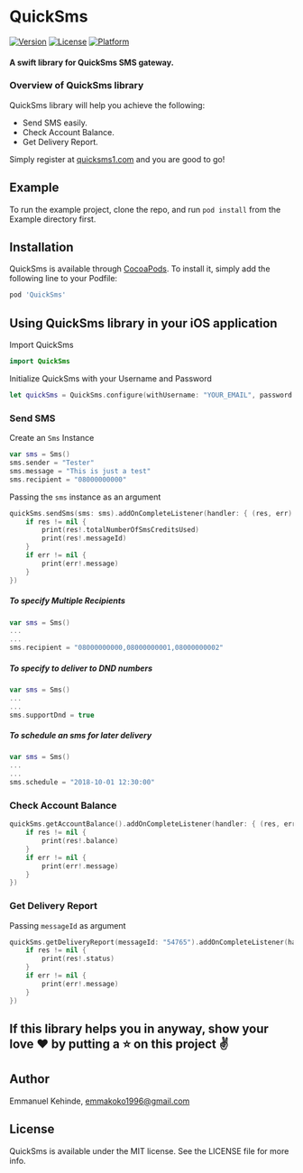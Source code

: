 # QuickSms

[![Version](https://img.shields.io/cocoapods/v/QuickSms.svg?style=flat)](http://cocoapods.org/pods/QuickSms)
[![License](https://img.shields.io/cocoapods/l/QuickSms.svg?style=flat)](http://cocoapods.org/pods/QuickSms)
[![Platform](https://img.shields.io/cocoapods/p/QuickSms.svg?style=flat)](http://cocoapods.org/pods/QuickSms)

#### A swift library for QuickSms SMS gateway.

### Overview of QuickSms library
QuickSms library will help you achieve the following:

* Send SMS easily.
* Check Account Balance.
* Get Delivery Report.

Simply register at [quicksms1.com](http://quicksms1.com) and you are good to go!

## Example

To run the example project, clone the repo, and run `pod install` from the Example directory first.

## Installation

QuickSms is available through [CocoaPods](http://cocoapods.org). To install
it, simply add the following line to your Podfile:

```ruby
pod 'QuickSms'
```

## Using QuickSms library in your iOS application

Import QuickSms
```swift
import QuickSms
```

Initialize QuickSms with your Username and Password
```swift
let quickSms = QuickSms.configure(withUsername: "YOUR_EMAIL", password: "YOUR_PASSWORD")
```

### Send SMS

Create an `Sms` Instance

```swift
var sms = Sms()
sms.sender = "Tester"
sms.message = "This is just a test"
sms.recipient = "08000000000"
```

Passing the `sms` instance as an argument

```swift
quickSms.sendSms(sms: sms).addOnCompleteListener(handler: { (res, err) in
    if res != nil {
        print(res!.totalNumberOfSmsCreditsUsed)
        print(res!.messageId)
    }
    if err != nil {
        print(err!.message)
    }
})
```

##### To specify Multiple Recipients
```swift
var sms = Sms()
...
...
sms.recipient = "08000000000,08000000001,08000000002"
```

##### To specify to deliver to DND numbers
```swift
var sms = Sms()
...
...
sms.supportDnd = true
```

##### To schedule an sms for later delivery
```swift
var sms = Sms()
...
...
sms.schedule = "2018-10-01 12:30:00"
```

### Check Account Balance
```swift
quickSms.getAccountBalance().addOnCompleteListener(handler: { (res, err) in
    if res != nil {
        print(res!.balance)
    }
    if err != nil {
        print(err!.message)
    }
})
```

### Get Delivery Report

Passing `messageId` as argument

```swift
quickSms.getDeliveryReport(messageId: "54765").addOnCompleteListener(handler: { (res, err) in
    if res != nil {
        print(res!.status)
    }
    if err != nil {
        print(err!.message)
    }
})
```

## If this library helps you in anyway, show your love :heart: by putting a :star: on this project :v:

## Author

Emmanuel Kehinde, emmakoko1996@gmail.com

## License

QuickSms is available under the MIT license. See the LICENSE file for more info.
